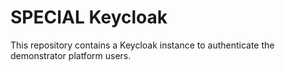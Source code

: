 # SPECIAL Keycloak
This repository contains a Keycloak instance to authenticate the demonstrator platform users.